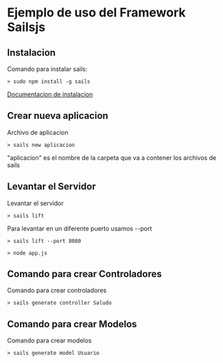 # Ejemplo de uso del Framework Sailsjs

## Instalacion

Comando para instalar sails:

```
> sudo npm install -g sails
```

[Documentacion de instalacion](http://sailsjs.com/get-started)


## Crear nueva aplicacion

Archivo de aplicacion

```
> sails new aplicacion
```

"aplicacion" es el nombre de la carpeta que va a contener los archivos de sails

## Levantar el Servidor
Levantar el servidor
```
> sails lift
```

Para levantar en un diferente puerto usamos --port 

```
> sails lift --port 8080
```

```
> node app.js 
```
## Comando para crear Controladores

Comando para crear controladores

```
> sails generate controller Saludo
```

## Comando para crear Modelos

Comando para crear modelos

```
> sails generate model Usuario
```








